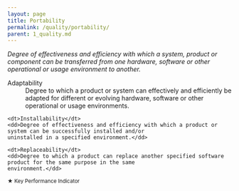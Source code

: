 ```yaml
---
layout: page
title: Portability
permalink: /quality/portability/
parent: 1_quality.md
---
```


_Degree of effectiveness and efficiency with which a system, product or component can be transferred from one hardware,
software or other operational or usage environment to another._

<dl>
    <dt>Adaptability</dt>
    <dd>Degree to which a product or system can effectively and efficiently be adapted for different or evolving
    hardware, software or other operational or usage environments.</dd>
    
    <dt>Installability</dt>
    <dd>Degree of effectiveness and efficiency with which a product or system can be successfully installed and/or
    uninstalled in a specified environment.</dd>
    
    <dt>Replaceability</dt>
    <dd>Degree to which a product can replace another specified software product for the same purpose in the same
    environment.</dd>
</dl>

<small>★ Key Performance Indicator</small>
